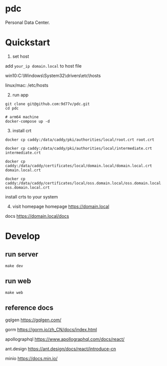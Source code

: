 # pdc
Personal Data Center.

# Quickstart
1. set host

add `your_ip domain.local` to host file

win10:C:\Windows\System32\drivers\etc\hosts

linux/mac: /etc/hosts

2. run app
```
git clone git@github.com:9d77v/pdc.git
cd pdc

# arm64 machine
docker-compose up -d
```

3. install crt
```
docker cp caddy:/data/caddy/pki/authorities/local/root.crt root.crt

docker cp caddy:/data/caddy/pki/authorities/local/intermediate.crt intermediate.crt

docker cp caddy:/data/caddy/certificates/local/domain.local/domain.local.crt domain.local.crt

docker cp caddy:/data/caddy/certificates/local/oss.domain.local/oss.domain.local.crt oss.domain.local.crt
```
install crts to your system

4. visit homepage
homepage https://domain.local

docs https://domain.local/docs

# Develop 
## run server
```
make dev
```
## run web
```
make web
```
## reference docs
gqlgen https://gqlgen.com/

gorm https://gorm.io/zh_CN/docs/index.html

apollographql https://www.apollographql.com/docs/react/

ant.design https://ant.design/docs/react/introduce-cn

minio https://docs.min.io/

